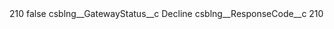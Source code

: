 <?xml version="1.0" encoding="UTF-8"?>
<CustomMetadata xmlns="http://soap.sforce.com/2006/04/metadata" xmlns:xsi="http://www.w3.org/2001/XMLSchema-instance" xmlns:xsd="http://www.w3.org/2001/XMLSchema">
    <label>210</label>
    <protected>false</protected>
    <values>
        <field>csblng__GatewayStatus__c</field>
        <value xsi:type="xsd:string">Decline</value>
    </values>
    <values>
        <field>csblng__ResponseCode__c</field>
        <value xsi:type="xsd:string">210</value>
    </values>
</CustomMetadata>

